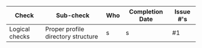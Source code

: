 | Check          | Sub-check                                                                         | Who | Completion Date | Issue #'s |
|----------------|-----------------------------------------------------------------------------------|-----|-----------------|-----------|
| Logical checks| Proper profile directory structure|s|s|#1|
